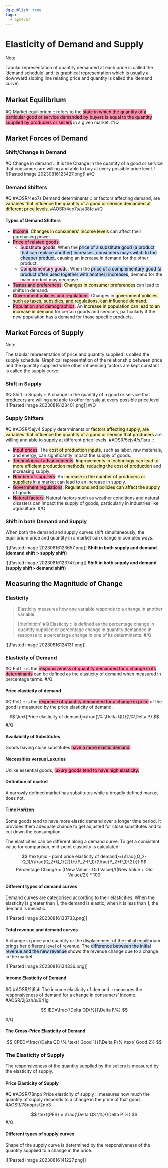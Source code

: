 ```yaml
---
dg-publish: true
tags:
  - agm4367
---
```

# Elasticity of Demand and Supply  

>[!Note]
>Tabular representation of quantity demanded at each price is called the ‘demand  schedule’ and its graphical representation which is usually a downward sloping line  relating price and quantity is called the ‘demand curve’. 

## Market Equilibrium
#Q
Market equilibrium :: refers to the <mark style="background: #FF5582A6;">state in which the quantity of a particular good or service demanded by buyers is equal to the quantity supplied by producers or sellers</mark> in a given market. 
#/Q 
## Market Forces of Demand  

### Shift/Change in Demand
#Q
Change in demand :: It is the Change in the quantity of a good or service that consumers are willing and able to buy at every possible price level.
![[Pasted image 20230816123427.png]]
#/Q 

### Demand Shifters
#Q #AOSR/4eo7s
Demand determinants :: or factors affecting demand, are <mark style="background: #FFF3A3A6;">variables that influence the quantity of a good or service demanded  at different price levels. </mark> #AOSR/4eo7s/s/38fc
#/Q

#### Types of Demand Shifters
- <mark style="background: #FF5582A6;">Income</mark>: <mark style="background: #FFF3A3A6;">Changes in consumers' income levels</mark> can affect their purchasing power.
- <mark style="background: #FF5582A6;">Price of related goods</mark>:
	- <mark style="background: #FFB8EBA6;">Substitute goods</mark>: When the <mark style="background: #ADCCFFA6;">price of a substitute good (a product that can replace another) increases, consumers may switch to the cheaper product</mark>, causing an increase in demand for the other product.
	- <mark style="background: #FFB8EBA6;">Complementary good</mark>s: When the <mark style="background: #ADCCFFA6;">price of a complementary good (a product often used together with another) increases</mark>, demand for the main product may decrease.
- <mark style="background: #FF5582A6;">Tastes and preferences</mark>: <mark style="background: #FFF3A3A6;">Changes in consumer preferences</mark> can lead to shifts in demand.
- <mark style="background: #FF5582A6;">Government policies and regulations</mark>: Changes in <mark style="background: #FFF3A3A6;">government policies, such as taxes, subsidies, and regulations, can influence demand.</mark>
- <mark style="background: #FF5582A6;">Population and demographics</mark>: An <mark style="background: #FFF3A3A6;">increase in population can lead to an increase in demand</mark> for certain goods and services, particularly if the new population has a demand for those specific products.

## Market Forces of Supply  

>[!Note]
>The tabular representation of price and quantity supplied is called the supply schedule.  Graphical representation of the relationship between price and the quantity supplied  while other influencing factors are kept constant is called the supply curve. 

### Shift in Supply
#Q
Shift in Supply :: A change in the quantity of a good or service that producers are willing and able to offer for sale at every possible price level.
![[Pasted image 20230816123401.png]]
#/Q 

### Supply Shifters
#Q #AOSR/5ejv4
Supply determinants  or <mark style="background: #FFF3A3A6;">factors affecting supply, are variables that influence the quantity of a good or service that producers</mark> are willing and able to supply at different price levels. #AOSR/5ejv4/s/1sru
::
- <mark style="background: #FF5582A6;">Input prices</mark>: The <mark style="background: #FFF3A3A6;">cost of production inputs</mark>, such as labor, raw materials, and energy, can significantly impact the supply of goods.
- <mark style="background: #FF5582A6;">Technological advancements</mark>: <mark style="background: #FFF3A3A6;">Improvements in technology can lead to more efficient production methods, reducing the cost of production</mark> and increasing supply. 
- <mark style="background: #FF5582A6;">Number of suppliers</mark>: An <mark style="background: #FFF3A3A6;">increase in the number of producers or suppliers</mark> in a market can lead to an increase in supply.
- <mark style="background: #FF5582A6;">Government regulations</mark>: <mark style="background: #FFF3A3A6;">Regulations and policies can affect the supply</mark> of goods.
- <mark style="background: #FF5582A6;">Natural factors</mark>: Natural factors such as weather conditions and natural disasters can impact the supply of goods, particularly in industries like agriculture.
#/Q
### Shift in both Demand and Supply

When both the demand and supply curves shift simultaneously, the equilibrium price and quantity in a market can change in complex ways.

![[Pasted image 20230816123657.png]]
**Shift in both supply and demand (demand shift > supply shift)**

![[Pasted image 20230816123747.png]]
**Shift in both supply and demand (supply shift> demand shift)**

## Measuring the Magnitude of Change

### Elasticity

> Elasticity measures how one variable responds to a change in another variable

> [!definition]
>  #Q
>  Elasticity :: is defined as the percentage change in quantity supplied or percentage change in quantity demanded in response to a percentage change in one of its determinants.
>  #/Q 

![[Pasted image 20230816124131.png]]

### Elasticity of Demand
#Q
EoD :: is the <mark style="background: #FF5582A6;">responsiveness of quantity demanded for a change in its determinants</mark> can be defined as the elasticity of demand when measured in percentage terms.
#/Q 
#### Price elasticity of demand
#Q
PoD :: is the <mark style="background: #FF5582A6;">response of quantity demanded for a change in price</mark> of the good is measured by the price elasticity of demand.

$$
\text{Price elasticity of demand}=\frac{\% \Delta QD}{\%\Delta P}
$$
#/Q 
#### Availability of Substitutes
Goods having close substitutes <mark style="background: #FF5582A6;">have a more elastic demand.</mark>

#### Necessities versus Luxuries
Unlike essential goods, <mark style="background: #FF5582A6;">luxury goods tend to have high elasticity.</mark>

#### Definition of market
A narrowly defined market has substitutes while a broadly defined market does not.

#### Time Horizon
Some goods tend to have more elastic demand over a longer time period. It provides them adequate chance to get adjusted for close substitutes and to cut down the consumption

The elasticities can be different along a demand curve. To get a consistent value for comparison, mid-point elasticity is calculated:

$$
\text{mid - point price elasticity of demand}=(\frac{(Q_2-Q_1)/(\frac{Q_2+Q_1}{2})}{(P_2-P_1)/(\frac{P_2+P_1}{2})})
$$
$$
\text{Percentage Change = }((\text{New Value - Old Value}) / ((\text{New Value + Old Value}) / 2)) * 100%
$$
#### Different types of demand curves
Demand curves are categorised according to their elasticities. When the elasticity is greater than 1, the demand is elastic, when it is less than 1, the demand is inelastic.

![[Pasted image 20230816133733.png]]

#### Total revenue and demand curves

A change in price and quantity or the displacement of the initial equilibrium brings her different level of revenue. The <mark style="background: #ADCCFFA6;">difference between the initial revenue and the new revenue</mark> shows the revenue change due to a change in the market.

![[Pasted image 20230816134336.png]]

#### Income Elasticity of Demand
#Q #AOSR/2j6ah
The income elasticity of demand :: measures the responsiveness of demand for a change in consumers’ income. #AOSR/2j6ah/s/641g

$$
IED=\frac{\Delta QD\%}{\Delta I\%}
$$

#/Q 
#### The Cross-Price Elasticity of Demand

$$
CPED=\frac{\Delta QD \% \text{ Good 1}}{\Delta P\% \text{ Good 2}}
$$
### The Elasticity of Supply
The responsiveness of the quantity supplied by the sellers is measured by the elasticity of supply.

#### Price Elasticity of Supply
#Q #AOSR/78npp
Price elasticity of supply :: measures how much the quantity of supply responds to a change in the price of that good. #AOSR/78npp/s/2nb3

$$
\text{PES} = \frac{\Delta QS \%}{\Delta P %}
$$
#/Q 
#### Different types of supply curves
Shape of the supply curve is determined by the responsiveness of the quantity supplied to a change in the price.

![[Pasted image 20230816141227.png]]
